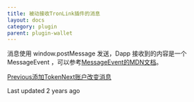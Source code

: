 ```yaml
---
title: 被动接收TronLink插件的消息
layout: docs
category: plugin
parent: plugin-wallet
---
```


消息使用 window.postMessage 发送，Dapp 接收到的内容是一个 MessageEvent ，可以参考[MessageEvent的MDN文档](https://developer.mozilla.org/en-US/docs/Web/API/MessageEvent)。

[Previous添加Token](https://docs-zh.tronlink.org/cha-jian-qian-bao/zhu-dong-qing-qiu-tronlink-cha-jian-gong-neng/tian-jia-token)[Next账户改变消息](https://docs-zh.tronlink.org/cha-jian-qian-bao/bei-dong-jie-shou-tronlink-cha-jian-de-xiao-xi/zhang-hu-gai-bian-xiao-xi)

Last updated 2 years ago